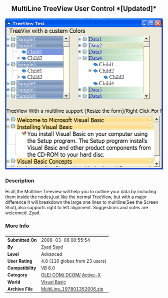 ﻿<div align="center">

## MultiLine TreeView User Control \*\[Updated\]\*

<img src="PIC20063616263528.gif">
</div>

### Description

Hi all,the Multiline Treeview will help you to outline your data by including them inside the nodes,just like the normal TreeView, but with a major difference it will breakdown the large one lines to multiline(See the Screen Shot),also supports right to left alignment. Suggestions and votes are welcomed. Zyad.
 
### More Info
 


<span>             |<span>
---                |---
**Submitted On**   |2006-03-06 00:55:54
**By**             |[Zyad Sayd](https://github.com/Planet-Source-Code/PSCIndex/blob/master/ByAuthor/zyad-sayd.md)
**Level**          |Advanced
**User Rating**    |4.8 (110 globes from 23 users)
**Compatibility**  |VB 6\.0
**Category**       |[OLE/ COM/ DCOM/ Active\-X](https://github.com/Planet-Source-Code/PSCIndex/blob/master/ByCategory/ole-com-dcom-active-x__1-29.md)
**World**          |[Visual Basic](https://github.com/Planet-Source-Code/PSCIndex/blob/master/ByWorld/visual-basic.md)
**Archive File**   |[MultiLine\_197801352006\.zip](https://github.com/Planet-Source-Code/zyad-sayd-multiline-treeview-user-control-updated__1-64505/archive/master.zip)








